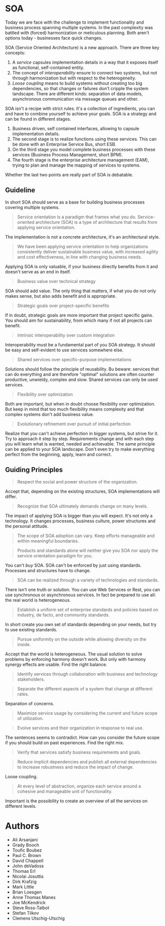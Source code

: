 # SOA

Today we are face with the challenge to implement functionality and business process spanning multiple systems. In the past complexity was battled with (forced) harmonization or meticulous planning. Both aren't options today - businesses face quick changes.

SOA (Service Oriented Architecture) is a new approach. There are three key concepts:

1. A *service* capsules implementation details in a way that it exposes itself as functional, self-contained entity.
2. The concept of *interoperability* ensure to connect two systems, but not through harmonization but with respect to the heterogeneity. 
3. *Loose coupling* means to build systems without creating too big dependencies, so that changes or failures don't cripple the system landscape. There are different kinds: separation of data models, asynchronous communication via message queues and other.

SOA isn't a recipe with strict rules. It's a collection of ingredients, you can and have to combine yourself to achieve your goals. SOA is a strategy and can be found in different stages.

1. Business driven, self contained interfaces, allowing to capsule implementation details.
2. The second stage is to realize functions using these services. This can be done with an Enterprise Service Bus, short ESB.
3. On the third stage you model complete business processes with these services (Business Process Management, short BPM).
4. The fourth stage is the enterprise architecture management (EAM), trying to plan and manage the mapping of services to systems.

Whether the last two points are really part of SOA is debatable.

## Guideline

In short SOA should serve as a base for building business processes covering multiple systems.

> Service orientation is a paradigm that frames what you do.
> Service-oriented architecture (SOA) is a type of architecture that results from applying service orientation.

The implementation is not a concrete architecture, it's an architectural style.

> We have been applying service orientation to help organizations consistently deliver sustainable business value, with increased agility and cost effectiveness, in line with changing business needs.

Applying SOA is only valuable, if your business directly benefits from it and doesn't serve as an end in itself.

> Business value over technical strategy

SOA should add value. The only thing that matters, if what you do not only makes sense, but also adds benefit and is appropriate.

> Strategic goals over project-specific benefits

If in doubt, strategic goals are more important that project specific gains. You should aim for sustainability, from which many if not all projects can benefit.

> Intrinsic interoperability over custom integration

Interoperability must be a fundamental part of you SOA strategy. It should be easy and self-evident to use services somewhere else.

> Shared services over specific-purpose implementations

Solutions should follow the principle of reusability. Bu beware: services that can do everything and are therefore "optimal" solutions are often counter productive, unwieldy, complex and slow. Shared services can only be used services.

> Flexibility over optimization

Both are important, but when in doubt choose flexibility over optimization. But keep in mind that too much flexibility means complexity and that complex systems don't add business value.

> Evolutionary refinement over pursuit of initial perfection

Realize that you can't achieve perfection in bigger systems, but strive for it. Try to approach it step by step. Requirements change and with each step you will learn what is wanted, needed and achievable. The same principle can be applied to your SOA landscape. Don't even try to make everything perfect from the beginning, apply, learn and correct.

## Guiding Principles

> Respect the social and power structure of the organization.

Accept that, depending on the existing structures, SOA implementations will differ. 

> Recognize that SOA ultimately demands change on many levels.

The impact of applying SOA is bigger than you will expect. It's not only a technology. It changes processes, business culture, power structures and the personal attitude.

> The scope of SOA adoption can vary. Keep efforts manageable and within meaningful boundaries.

> Products and standards alone will neither give you SOA nor apply the service orientation paradigm for you.

You can't _buy_ SOA. SOA can't be enforced by just using standards. Processes and structures have to change.

> SOA can be realized through a variety of technologies and standards.

There isn't one truth or solution. You can use Web Services or Rest, you can use synchronous or asynchronous services. In fact be prepared to use all: the real world is heterogeneous.

> Establish a uniform set of enterprise standards and policies based on industry, de facto, and community standards.

In short create you own set of standards depending on your needs, but try to use existing standards.

> Pursue uniformity on the outside while allowing diversity on the inside.

Accept that the world is heterogeneous. The usual solution to solve problems by enforcing harmony doesn't work. But only with harmony synergy effects are usable. Find the right balance.

> Identify services through collaboration with business and technology stakeholders.

> Separate the different aspects of a system that change at different rates.

Separation of concerns.

> Maximize service usage by considering the current and future scope of utilization.

> Evolve services and their organization in response to real use.

The sentences seems to contradict. How can you consider the future scope if you should build on past experiences. Find the right mix.

> Verify that services satisfy business requirements and goals.

> Reduce implicit dependencies and publish all external dependencies to increase robustness and reduce the impact of change.

Loose coupling.

> At every level of abstraction, organize each service around a cohesive and manageable unit of functionality.

Important is the possibility to create an overview of all the services on different levels.

# Authors

- Ali Arsanjani
- Grady Booch
- Toufic Boubez
- Paul C. Brown
- David Chappell
- John deVadoss 
- Thomas Erl
- Nicolai Josuttis
- Dirk Krafzig
- Mark Little
- Brian Loesgen
- Anne Thomas Manes 
- Joe McKendrick
- Steve Ross-Talbot
- Stefan Tilkov
- Clemens Utschig-Utschig
